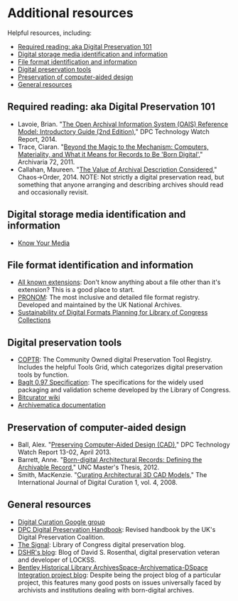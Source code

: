 # Additional resources  

Helpful resources, including:  

* [Required reading: aka Digital Preservation 101](#digipresbasics)  
* [Digital storage media identification and information](#media)  
* [File format identification and information](#formats)  
* [Digital preservation tools](#tools)  
* [Preservation of computer-aided design](#cadpres)  
* [General resources](#general)  

<a name="digipresbasics"></a>  
## Required reading: aka Digital Preservation 101  

* Lavoie, Brian. "[The Open Archival Information System (OAIS) Reference Model: Introductory Guide (2nd Edition)](http://www.dpconline.org/component/docman/doc_download/1359-dpctw14-02)," DPC Technology Watch Report, 2014.  
* Trace, Ciaran. "[Beyond the Magic to the Mechanism: Computers, Materiality, and What it Means for Records to Be 'Born Digital'](https://www.ischool.utexas.edu/~cbtrace/pubs/CBT_Archivaria_2011.pdf)," Archivaria 72, 2011.  
* Callahan, Maureen. "[The Value of Archival Description Considered](https://icantiemyownshoes.wordpress.com/2014/04/04/the-value-of-archival-description-considered/)," Chaos->Order, 2014. NOTE: Not strictly a digital preservation read, but something that anyone arranging and describing archives should read and occasionally revisit.  

<a name="media"></a>  
## Digital storage media identification and information  

* [Know Your Media](http://lib.utsa.edu/knowyourmedia/)  

<a name="formats"></a>  
## File format identification and information  

* [All known extensions](http://www.digipres.org/formats/extensions/): Don't know anything about a file other than it's extension? This is a good place to start.  
* [PRONOM](http://www.nationalarchives.gov.uk/PRONOM/Default.aspx): The most inclusive and detailed file format registry. Developed and maintained by the UK National Archives.  
* [Sustainability of Digital Formats Planning for Library of Congress Collections](http://www.digitalpreservation.gov/formats/index.shtml)  

<a name="tools"></a>  
## Digital preservation tools  

* [COPTR](http://coptr.digipres.org/Main_Page): The Community Owned digital Preservation Tool Registry. Includes the helpful Tools Grid, which categorizes digital preservation tools by function.  
* [BagIt 0.97 Specification](http://www.digitalpreservation.gov/documents/bagitspec.pdf): The specifications for the widely used packaging and validation scheme developed by the Library of Congress.  
* [Bitcurator wiki](http://wiki.bitcurator.net/index.php?title=Main_Page)  
* [Archivematica documentation](https://www.archivematica.org/en/docs/archivematica-1.4/)  

<a name="cadpres"></a>  
## Preservation of computer-aided design  

* Ball, Alex. "[Preserving Computer-Aided Design (CAD)](http://dx.doi.org/10.7207/twr13-02)," DPC Technology Watch Report 13-02, April 2013.  
* Barrett, Anne. "[Born-digital Architectural Records: Defining the Archivable Record](https://cdr.lib.unc.edu/indexablecontent/uuid:4b813f81-387f-4fb7-9f5e-daa7f7b764f1)," UNC Master's Thesis, 2012.  
* Smith, MacKenzie. "[Curating Architectural 3D CAD Models](http://www.ijdc.net/index.php/ijdc/article/viewFile/105/80)," The International Journal of Digital Curation 1, vol. 4, 2008.  

<a name="general"></a>  
## General resources  

* [Digital Curation Google group](https://groups.google.com/forum/?fromgroups#!forum/digital-curation)  
* [DPC Digital Preservation Handbook](www.dpconline.org/advice/preservationhandbook/contents): Revised handbook by the UK's Digital Preservation Coalition.  
* [The Signal](http://blogs.loc.gov/digitalpreservation/): Library of Congress digital preservation blog.  
* [DSHR's blog](http://blog.dshr.org/): Blog of David S. Rosenthal, digital preservation veteran and developer of LOCKSS.  
* [Bentley Historical Library ArchivesSpace-Archivematica-DSpace Integration project blog](http://archival-integration.blogspot.ca/): Despite being the project blog of a particular project, this features many good posts on issues universally faced by archivists and institutions dealing with born-digital archives.  